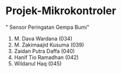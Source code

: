 # Projek-Mikrokontroler

" Sensor Peringatan Gempa Bumi"
1. M. Dava Wardana (034)
2. M. Zakimaajid Kusuma (039)
3. Zaidan Putra Daffa (040)
4. Hanif Tio Ramadhan (042)
5. Wildanul Haq (045)
